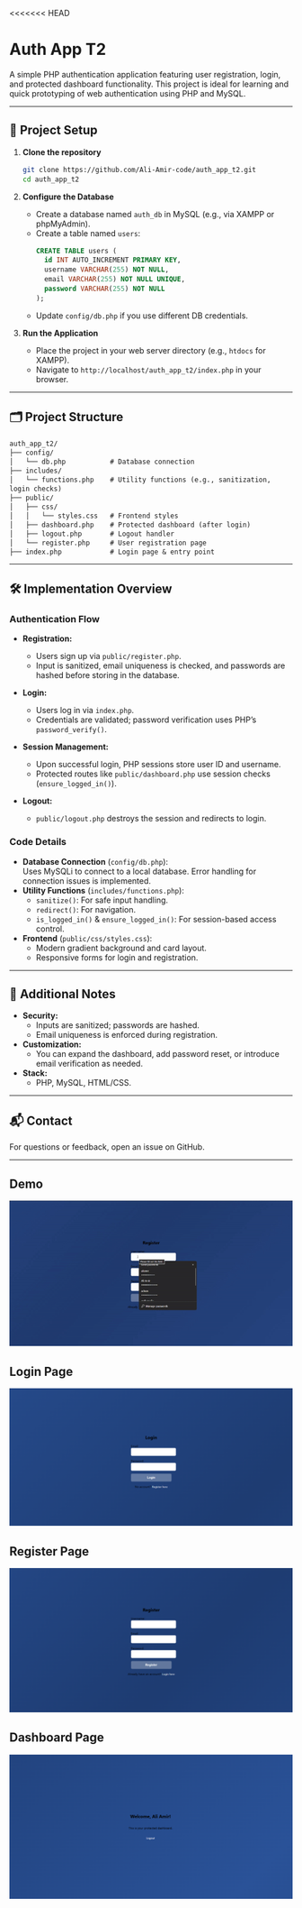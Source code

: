 <<<<<<< HEAD
# Auth App T2

A simple PHP authentication application featuring user registration, login, and protected dashboard functionality. This project is ideal for learning and quick prototyping of web authentication using PHP and MySQL.

---

## 🚀 Project Setup

1. **Clone the repository**
    ```bash
    git clone https://github.com/Ali-Amir-code/auth_app_t2.git
    cd auth_app_t2
    ```

2. **Configure the Database**
    - Create a database named `auth_db` in MySQL (e.g., via XAMPP or phpMyAdmin).
    - Create a table named `users`:
      ```sql
      CREATE TABLE users (
        id INT AUTO_INCREMENT PRIMARY KEY,
        username VARCHAR(255) NOT NULL,
        email VARCHAR(255) NOT NULL UNIQUE,
        password VARCHAR(255) NOT NULL
      );
      ```
    - Update `config/db.php` if you use different DB credentials.

3. **Run the Application**
    - Place the project in your web server directory (e.g., `htdocs` for XAMPP).
    - Navigate to `http://localhost/auth_app_t2/index.php` in your browser.

---

## 🗂️ Project Structure

```
auth_app_t2/
├── config/
│   └── db.php           # Database connection
├── includes/
│   └── functions.php    # Utility functions (e.g., sanitization, login checks)
├── public/
│   ├── css/
│   │   └── styles.css   # Frontend styles
│   ├── dashboard.php    # Protected dashboard (after login)
│   ├── logout.php       # Logout handler
│   └── register.php     # User registration page
├── index.php            # Login page & entry point
```

---

## 🛠️ Implementation Overview

### **Authentication Flow**
- **Registration:**  
  - Users sign up via `public/register.php`.  
  - Input is sanitized, email uniqueness is checked, and passwords are hashed before storing in the database.

- **Login:**  
  - Users log in via `index.php`.
  - Credentials are validated; password verification uses PHP’s `password_verify()`.

- **Session Management:**  
  - Upon successful login, PHP sessions store user ID and username.
  - Protected routes like `public/dashboard.php` use session checks (`ensure_logged_in()`).

- **Logout:**  
  - `public/logout.php` destroys the session and redirects to login.

### **Code Details**
- **Database Connection** (`config/db.php`):  
  Uses MySQLi to connect to a local database. Error handling for connection issues is implemented.
- **Utility Functions** (`includes/functions.php`):  
  - `sanitize()`: For safe input handling.
  - `redirect()`: For navigation.
  - `is_logged_in()` & `ensure_logged_in()`: For session-based access control.
- **Frontend** (`public/css/styles.css`):  
  - Modern gradient background and card layout.
  - Responsive forms for login and registration.

---

## 📝 Additional Notes

- **Security:**  
  - Inputs are sanitized; passwords are hashed.
  - Email uniqueness is enforced during registration.
- **Customization:**  
  - You can expand the dashboard, add password reset, or introduce email verification as needed.
- **Stack:**  
  - PHP, MySQL, HTML/CSS.

---

## 📬 Contact

For questions or feedback, open an issue on GitHub.

---

## Demo
![Live Demo](t2_demo.gif)

## Login Page
![Login Page](t2_login.png)

## Register Page
![Register Page](t2_register.png)

## Dashboard Page
![Dashboard Page](t2_dashboard.png)
